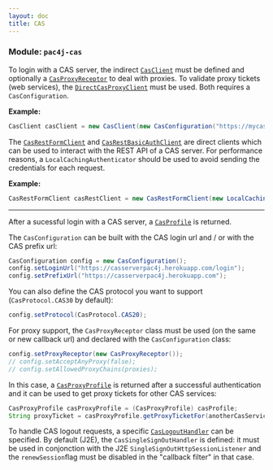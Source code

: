 ```yaml
---
layout: doc
title: CAS
---
```


### Module: `pac4j-cas`

To login with a CAS server, the indirect [`CasClient`](https://github.com/pac4j/pac4j/blob/master/pac4j-cas/src/main/java/org/pac4j/cas/client/CasClient.java) must be defined and optionally a [`CasProxyReceptor`](https://github.com/pac4j/pac4j/blob/master/pac4j-cas/src/main/java/org/pac4j/cas/client/CasProxyReceptor.java) to deal with proxies. To validate proxy tickets (web services), the [`DirectCasProxyClient`](https://github.com/pac4j/pac4j/blob/master/pac4j-cas/src/main/java/org/pac4j/cas/client/direct/DirectCasProxyClient.java) must be used. Both requires a `CasConfiguration`.

**Example:**

```java
CasClient casClient = new CasClient(new CasConfiguration("https://mycasserver/login"));
```

The [`CasRestFormClient`](https://github.com/pac4j/pac4j/blob/master/pac4j-cas/src/main/java/org/pac4j/cas/client/rest/CasRestFormClient.java) and [`CasRestBasicAuthClient`](https://github.com/pac4j/pac4j/blob/master/pac4j-cas/src/main/java/org/pac4j/cas/client/rest/CasRestBasicAuthClient.java) are direct clients which can be used to interact with the REST API of a CAS server. For performance reasons, a `LocalCachingAuthenticator` should be used to avoid sending the credentials for each request.

**Example:**

```java
CasRestFormClient casRestClient = new CasRestFormClient(new LocalCachingAuthenticator(new CasRestAuthenticator("https://mycasserver/"), 100, 10, TimeUnit.SECONDS));
```

---

After a sucessful login with a CAS server, a [`CasProfile`](https://github.com/pac4j/pac4j/blob/master/pac4j-cas/src/main/java/org/pac4j/cas/profile/CasProfile.java) is returned.

The `CasConfiguration` can be built with the CAS login url and / or with the CAS prefix url:

```java
CasConfiguration config = new CasConfiguration();
config.setLoginUrl("https://casserverpac4j.herokuapp.com/login");
config.setPrefixUrl("https://casserverpac4j.herokuapp.com");
```

You can also define the CAS protocol you want to support (`CasProtocol.CAS30` by default):

```java
config.setProtocol(CasProtocol.CAS20);
```

For proxy support, the `CasProxyReceptor` class must be used (on the same or new callback url) and declared with the `CasConfiguration` class:

```java
config.setProxyReceptor(new CasProxyReceptor());
// config.setAcceptAnyProxy(false);
// config.setAllowedProxyChains(proxies);
```

In this case, a [`CasProxyProfile`](https://github.com/pac4j/pac4j/blob/master/pac4j-cas/src/main/java/org/pac4j/cas/profile/CasProxyProfile.java) is returned after a successful authentication and it can be used to get proxy tickets for other CAS services:

```java
CasProxyProfile casProxyProfile = (CasProxyProfile) casProfile;
String proxyTicket = casProxyProfile.getProxyTicketFor(anotherCasService);
```

To handle CAS logout requests, a specific [`CasLogoutHandler`](https://github.com/pac4j/pac4j/blob/master/pac4j-cas/src/main/java/org/pac4j/cas/logout/CasLogoutHandler.java) can be specified. By default (J2E), the `CasSingleSignOutHandler` is defined: it must be used in conjonction with the J2E `SingleSignOutHttpSessionListener` and the `renewSession`flag must be disabled in the "callback filter" in that case.

